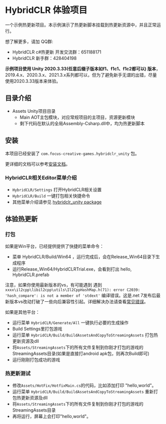 # HybridCLR 体验项目

一个示例热更新项目。本示例演示了热更新脚本挂载到热更新资源中，并且正常运行。

想了解更多，请加 QQ群: 

- HybridCLR c#热更新 开发交流群：651188171
- HybridCLR 新手群：428404198


**示例项目使用 Unity 2020.3.33(任意后缀子版本如f1、f1c1、f1c2都可以) 版本**，2019.4.x、2020.3.x、2021.3.x系列都可以，但为了避免新手无谓的出错，尽量使用2020.3.33版本来体验。

## 目录介绍

- Assets Unity项目目录
  - Main AOT主包模块，对应常规项目的主项目，资源更新模块
  - 剩下代码在默认的全局Assembly-Csharp.dll中，均为热更新脚本

## 安装

本项目已经安装了 `com.focus-creative-games.hybridclr_unity` 包。

更详细的文档可以参考[安装文档](https://focus-creative-games.github.io/hybridclr/install/)。


### HybridCLR相关Editor菜单介绍

- `HybridCLR/Settings` 打开HybridCLR相关设置
- `HybridCLR/Build` 一键打包相关快捷命令
- 其他菜单介绍请参见 [hybridclr_unity package](https://focus-creative-games.github.io/hybridclr/hybridclr_unity/)


## 体验热更新

### 打包

如果是Win平台，已经提供提供了快捷的菜单命令：

- 菜单 HybridCLR/Build/Win64 ，运行完成后，会在Release_Win64目录下生成程序
- 运行Release_Win64/HybridCLRTrial.exe，会看到打出 hello, HybridCLR.prefab

注意，如果你使用最新版本的vs，有可能遇到 遇到 `xxxx\il2cpp\libil2cpp\utils\Il2CppHashMap.h(71): error C2039: 'hash_compare': is not a member of 'stdext'` 编译错误。这是.net 7发布后最新版本vs改动打破了一些向后兼容性引起。详细解决办法请查看[常见错误](https://focus-creative-games.github.io/hybridclr/common_errors/)。

如果是其他平台：
- 运行菜单 `HybridCLR/Generate/All` 一键执行必要的生成操作
- Build Settings里打包游戏
- 运行菜单 `HybridCLR/Build/BuildAssetsAndCopyToStreamingAssets` 打包热更新资源及dll
- 将`Assets/StreamingAssets`下的所有文件复制到你刚才打包的游戏的StreamingAssets目录(如果是直接打android apk包，则再次Build即可)
- 运行刚刚打包成功的游戏

### 热更新测试

- 修改`Assets/HotFix/HotfixMain.cs`的代码，比如添加打印 "hello,world"。
- 运行菜单 `HybridCLR/Build/BuildAssetsAndCopyToStreamingAssets` 重新打包热更新资源及dll
- 将`Assets/StreamingAssets`下的所有文件复制到你刚才打包的游戏的StreamingAssets目录
- 再将运行，屏幕上会打印"hello,world"。


